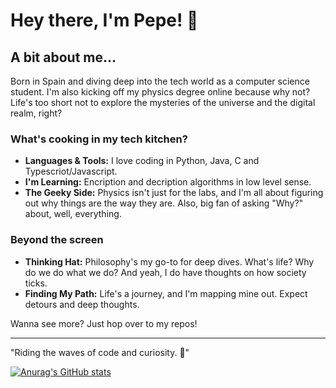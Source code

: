 # Hey there, I'm Pepe! 👋

## A bit about me...

Born in Spain and diving deep into the tech world as a computer science student. I'm also kicking off my physics degree online because why not? Life's too short not to explore the mysteries of the universe and the digital realm, right?

### What's cooking in my tech kitchen?

- **Languages & Tools:** I love coding in Python, Java, C and Typescriot/Javascript.
- **I'm Learning:** Encription and decription algorithms in low level sense. 
- **The Geeky Side:** Physics isn't just for the labs, and I'm all about figuring out why things are the way they are. Also, big fan of asking "Why?" about, well, everything.

### Beyond the screen

- **Thinking Hat:** Philosophy's my go-to for deep dives. What's life? Why do we do what we do? And yeah, I do have thoughts on how society ticks.
- **Finding My Path:** Life's a journey, and I'm mapping mine out. Expect detours and deep thoughts.

Wanna see more? Just hop over to my repos!

---

"Riding the waves of code and curiosity. 🌊"

[![Anurag's GitHub stats](https://github-readme-stats.vercel.app/api?username=josericardopenase&show_icons=true&hide_rank=true)](https://github.com/anuraghazra/github-readme-stats)
